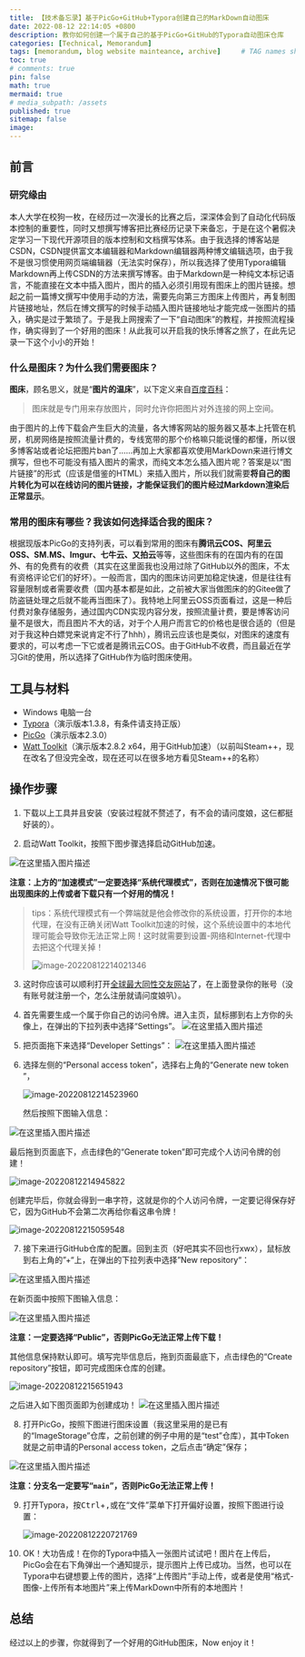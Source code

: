 ```yaml
---
title: 【技术备忘录】基于PicGo+GitHub+Typora创建自己的MarkDown自动图床
date: 2022-08-12 22:14:05 +0800
description: 教你如何创建一个属于自己的基于PicGo+GitHub的Typora自动图床仓库
categories: [Technical, Memorandum]
tags: [memorandum, blog website mainteance, archive]     # TAG names should always be lowercase
toc: true
# comments: true
pin: false
math: true
mermaid: true
# media_subpath: /assets
published: true
sitemap: false
image:
---
```


## 前言

### 研究缘由

本人大学在校狗一枚，在经历过一次漫长的比赛之后，深深体会到了自动化代码版本控制的重要性，同时又想撰写博客把比赛经历记录下来备忘，于是在这个暑假决定学习一下现代开源项目的版本控制和文档撰写体系。由于我选择的博客站是CSDN，CSDN提供富文本编辑器和Markdown编辑器两种博文编辑选项，由于我不是很习惯使用网页端编辑器（无法实时保存），所以我选择了使用Typora编辑Markdown再上传CSDN的方法来撰写博客。由于Markdown是一种纯文本标记语言，不能直接在文本中插入图片，图片的插入必须引用现有图床上的图片链接。想起之前一篇博文撰写中使用手动的方法，需要先向第三方图床上传图片，再复制图片链接地址，然后在博文撰写的时候手动插入图片链接地址才能完成一张图片的插入，确实是过于繁琐了。于是我上网搜索了一下“自动图床”的教程，并按照流程操作，确实得到了一个好用的图床！从此我可以开启我的快乐博客之旅了，在此先记录一下这个小小的开始！

### 什么是图床？为什么我们需要图床？

**图床**，顾名思义，就是“**图片的温床**”，以下定义来自[百度百科](https://baike.baidu.com/item/%E5%9B%BE%E5%BA%8A/10721348?fr=aladdin)：

> 图床就是专门用来存放图片，同时允许你把图片对外连接的网上空间。

由于图片的上传下载会产生巨大的流量，各大博客网站的服务器又基本上托管在机房，机房网络是按照流量计费的，专线宽带的那个价格嘛只能说懂的都懂，所以很多博客站或者论坛把图片ban了……再加上大家都喜欢使用MarkDown来进行博文撰写，但也不可能没有插入图片的需求，而纯文本怎么插入图片呢？答案是以“图片链接”的形式（应该是借鉴的HTML）来插入图片，所以我们就需要**将自己的图片转化为可以在线访问的图片链接，才能保证我们的图片经过Markdown渲染后正常显示**。

### 常用的图床有哪些？我该如何选择适合我的图床？

根据现版本PicGo的支持列表，可以看到常用的图床有**腾讯云COS、阿里云OSS、SM.MS、Imgur、七牛云、又拍云**等等，这些图床有的在国内有的在国外、有的免费有的收费（其实在这里面我也没用过除了GitHub以外的图床，不太有资格评论它们的好坏）。一般而言，国内的图床访问更加稳定快速，但是往往有容量限制或者需要收费（国内基本都是如此，之前被大家当做图床的的Gitee做了防盗链处理之后就不能再当图床了）。我特地上阿里云OSS页面看过，这是一种后付费对象存储服务，通过国内CDN实现内容分发，按照流量计费，要是博客访问量不是很大，而且图片不大的话，对于个人用户而言它的价格也是很合适的（但是对于我这种白嫖党来说肯定不行了hhh），腾讯云应该也是类似，对图床的速度有要求的，可以考虑一下它或者是腾讯云COS。由于GitHub不收费，而且最近在学习Git的使用，所以选择了GitHub作为临时图床使用。

## 工具与材料

- Windows 电脑一台
- [Typora](https://typoraio.cn/)（演示版本1.3.8，有条件请支持正版）
- [PicGo](https://github.com/Molunerfinn/PicGo/releases)（演示版本2.3.0）
- [Watt Toolkit](https://steampp.net/)（演示版本2.8.2 x64，用于GitHub加速）（以前叫Steam++，现在改名了但没完全改，现在还可以在很多地方看见Steam++的名称）

## 操作步骤

1. 下载以上工具并且安装（安装过程就不赘述了，有不会的请问度娘，这仨都挺好装的）。

2. 启动Watt Toolkit，按照下图步骤选择启动GitHub加速。

 ![在这里插入图片描述](https://i-blog.csdnimg.cn/blog_migrate/a54d97022a091fb4ddaf662c33caa340.png)


   **注意：上方的“加速模式”一定要选择“系统代理模式”，否则在加速情况下很可能出现图床的上传或者下载只有一个好用的情况！**

   > tips：系统代理模式有一个弊端就是他会修改你的系统设置，打开你的本地代理，在没有正确关闭Watt Toolkit加速的时候，这个系统设置中的本地代理可能会导致你无法正常上网！这时就需要到设置-网络和Internet-代理中去把这个代理关掉！
   >
   > ![image-20220812214021346](https://i-blog.csdnimg.cn/blog_migrate/b92df983e46073c3fca59ad70d70eaee.png)

3. 这时你应该可以顺利打开[全球最大同性交友网站](https://github.com/)了，在上面登录你的账号（没有账号就注册一个，怎么注册就请问度娘叭）。

4. 首先需要生成一个属于你自己的访问令牌。进入主页，鼠标挪到右上方你的头像上，在弹出的下拉列表中选择“Settings”。
![在这里插入图片描述](https://i-blog.csdnimg.cn/blog_migrate/04dc88d1d59b09e1907b4a7028ec3236.png)


5. 把页面拖下来选择“Developer Settings”：
![在这里插入图片描述](https://i-blog.csdnimg.cn/blog_migrate/da61fb30f126aaa447c5a8a1758944f7.png)


6. 选择左侧的“Personal access token”，选择右上角的“Generate new token ”，

   ![image-20220812214523960](https://i-blog.csdnimg.cn/blog_migrate/e24504d99cdf6a89955a86be6b9c76fc.png)

   然后按照下图输入信息：

![在这里插入图片描述](https://i-blog.csdnimg.cn/blog_migrate/98fe8a91a04a48105de2af5b7cb07094.png)


   最后拖到页面底下，点击绿色的“Generate token”即可完成个人访问令牌的创建！

   ![image-20220812214945822](https://i-blog.csdnimg.cn/blog_migrate/cf10f09dba691828fc463fb7a84d81e0.png)

   创建完毕后，你就会得到一串字符，这就是你的个人访问令牌，一定要记得保存好它，因为GitHub不会第二次再给你看这串令牌！

   ![image-20220812215059548](https://i-blog.csdnimg.cn/blog_migrate/eeb326bba8757ce9ba2d0f549a115ef8.png)

7. 接下来进行GitHub仓库的配置。回到主页（好吧其实不回也行xwx），鼠标放到右上角的”+“上，在弹出的下拉列表中选择”New repository“：

![在这里插入图片描述](https://i-blog.csdnimg.cn/blog_migrate/e72a839d6ce9e5a42d439061730d595d.png)


   在新页面中按照下图输入信息：

![在这里插入图片描述](https://i-blog.csdnimg.cn/blog_migrate/d4126873de48245a96573b6905440eff.png)


   **注意：一定要选择“Public”，否则PicGo无法正常上传下载！**

   其他信息保持默认即可。填写完毕信息后，拖到页面最底下，点击绿色的“Create repository”按钮，即可完成图床仓库的创建。

   ![image-20220812215651943](https://i-blog.csdnimg.cn/blog_migrate/f5720b4a7e3a06f0121f23f68b954a22.png)

   之后进入如下图页面即为创建成功！
![在这里插入图片描述](https://i-blog.csdnimg.cn/blog_migrate/925463e02383d44abc3e065fe4c791ff.png)


8. 打开PicGo，按照下图进行图床设置（我这里采用的是已有的“ImageStorage”仓库，之前创建的例子中用的是“test”仓库），其中Token就是之前申请的Personal access token，之后点击“确定”保存；

![在这里插入图片描述](https://i-blog.csdnimg.cn/blog_migrate/b304c1c5238c165a24c8cd21bbaa0c52.png)


   **注意：分支名一定要写“`main`”，否则PicGo无法正常上传！**

9. 打开Typora，按<kbd>Ctrl</kbd>+<kbd>,</kbd>或在“文件”菜单下打开偏好设置，按照下图进行设置：

   ![image-20220812220721769](https://i-blog.csdnimg.cn/blog_migrate/85eb04d6bd430dda1d358934dbceebf6.png)

10. OK！大功告成！在你的Typora中插入一张图片试试吧！图片在上传后，PicGo会在右下角弹出一个通知提示，提示图片上传已成功。当然，也可以在Typora中右键想要上传的图片，选择“上传图片”手动上传，或者是使用“格式-图像-上传所有本地图片”来上传MarkDown中所有的本地图片！

## 总结

经过以上的步骤，你就得到了一个好用的GitHub图床，Now enjoy it！